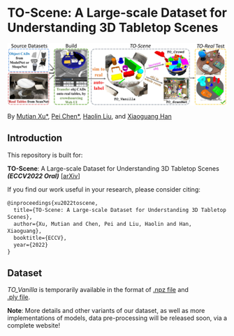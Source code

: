# TO-Scene: A Large-scale Dataset for Understanding 3D Tabletop Scenes
<img src="./figure/pipeline_new.jpg" width="900"/>

By [Mutian Xu*](https://mutianxu.github.io/), [Pei Chen*](), [Haolin Liu](), and [Xiaoguang Han](https://gaplab.cuhk.edu.cn/)

## Introduction
This repository is built for:

__TO-Scene__: A Large-scale Dataset for Understanding 3D Tabletop Scenes ___(ECCV2022 Oral)___ [[arXiv](https://arxiv.org/abs/2203.09440)]
<br>


If you find our work useful in your research, please consider citing:

```
@inproceedings{xu2022toscene,
  title={TO-Scene: A Large-scale Dataset for Understanding 3D Tabletop Scenes},
  author={Xu, Mutian and Chen, Pei and Liu, Haolin and Han, Xiaoguang},
  booktitle={ECCV},
  year={2022}
}
```

## Dataset
_TO\_Vanilla_ is temporarily available in the format of
[.npz file](https://drive.google.com/file/d/1P484ZsGmAcaP26WVY_EYbFmN_5nkVqOl/view?usp=sharing)
and  
[.ply file](https://drive.google.com/file/d/1-kdWNuavWRK5ZwNXriYqTpY6S_wpABhp/view?usp=sharing).

__Note__:
More details and other variants of our dataset, as well as more implementations of models, data pre-processing will be released soon, via a complete website!